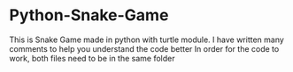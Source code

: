 # Python-Snake-Game
This is Snake Game made in python with turtle module.
I have written many comments to help you understand the code better
In order for the code to work, both files need to be in the same folder
